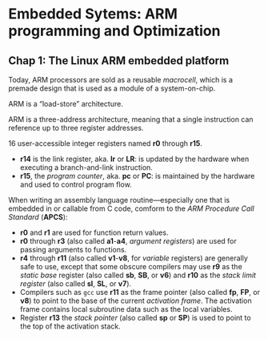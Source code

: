 # Embedded Sytems: ARM programming and Optimization

## Chap 1: The Linux ARM embedded platform

Today, ARM processors are sold as a reusable *macrocell*, which is a premade
design that is used as a module of a system-on-chip.

ARM is a “load-store” architecture.

ARM is a three-address architecture, meaning that a single instruction can
reference up to three register addresses.

16 user-accessible integer registers named **r0** through **r15**.
* **r14** is the link register, aka. **lr** or **LR**: is
updated by the hardware when executing a branch-and-link
instruction.
* **r15**, the *program counter*, aka. **pc** or **PC**: is
maintained by the hardware and used to control program flow.

When writing an assembly language routine—especially one that is embedded
in or callable from C code, comform to the *ARM Procedure Call Standard* (**APCS**):
* **r0** and **r1** are used for function return values.
* **r0** through **r3** (also called **a1**-**a4**, *argument registers*) are
used for passing arguments to functions.
* **r4** through **r11** (also called **v1**-**v8**, for *variable* registers) are
generally safe to use, except that some obscure compilers may use **r9** as
the *static base* register (also called **sb**, **SB**, or **v6**) and 
**r10** as the *stack limit register* (also called **sl**, **SL**, or **v7**).
* Compilers such as `gcc` use **r11** as the frame pointer (also called **fp**,
**FP**, or **v8**) to point to the base of the current *activation frame*. The
activation frame contains local subroutine data such as the local
variables.
* Register **r13** the *stack pointer* (also called **sp** or **SP**) is used to point to
the top of the activation stack.

